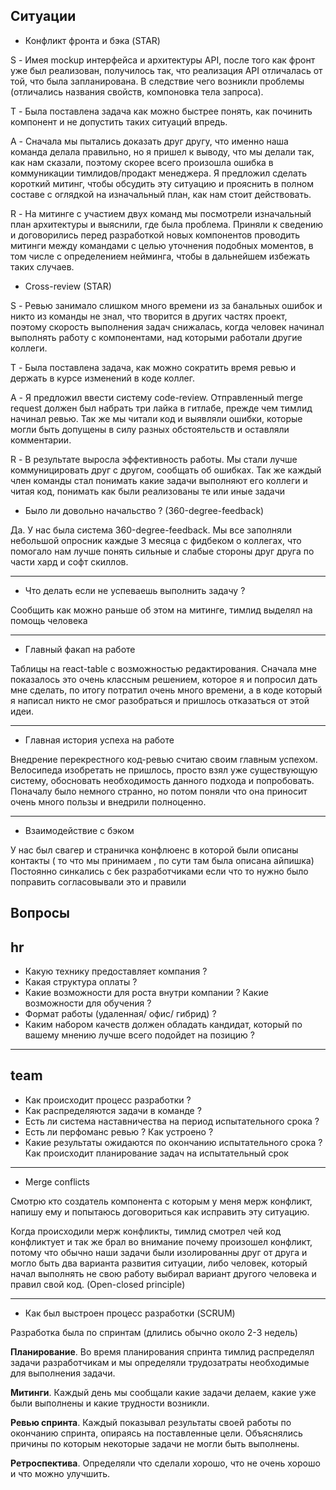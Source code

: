 ## Ситуации

- Конфликт фронта и бэка (STAR)

S - Имея mockup интерфейса и архитектуры API, после того как фронт уже был реализован, получилось так, что реализация API отличалась от той, что была запланирована. В следствие чего возникли проблемы (отличались названия свойств, компоновка тела запроса).

T - Была поставлена задача как можно быстрее понять, как починить компонент и не допустить таких ситуаций впредь.

A - Сначала мы пытались доказать друг другу, что именно наша команда делала правильно, но я пришел к выводу, что мы делали так, как нам сказали, поэтому скорее всего произошла ошибка в коммуникации тимлидов/продакт менеджера. Я предложил сделать короткий митинг, чтобы обсудить эту ситуацию и прояснить в полном составе с оглядкой на изначальный план, как нам стоит действовать.

R - На митинге с участием двух команд мы посмотрели изначальный план архитектуры и выяснили, где была проблема. Приняли к сведению и договорились перед разработкой новых компонентов проводить митинги между командами с целью уточнения подобных моментов, в том числе с определением нейминга, чтобы в дальнейшем избежать таких случаев.

- Cross-review (STAR)

S - Ревью занимало слишком много времени из за банальных ошибок и никто из команды не знал, что творится в других частях проект, поэтому скорость выполнения задач снижалась, когда человек начинал выполнять работу с компонентами, над которыми работали другие коллеги.

T - Была поставлена задача, как можно сократить время ревью и держать в курсе изменений в коде коллег.

A - Я предложил ввести систему code-review. Отправленный merge request должен был набрать три лайка в гитлабе, прежде чем тимлид начинал ревью. Так же мы читали код и выявляли ошибки, которые могли быть допущены в силу разных обстоятельств и оставляли комментарии.

R - В результате выросла эффективность работы. Мы стали лучше коммуницировать друг с другом, сообщать об ошибках. Так же каждый член команды стал понимать какие задачи выполняют его коллеги и читая код, понимать как были реализованы те или иные задачи

- Было ли довольно начальство ? (360-degree-feedback)

Да. У нас была система 360-degree-feedback. Мы все заполняли небольшой опросник каждые 3 месяца с фидбеком о коллегах, что помогало нам лучше понять сильные и слабые стороны друг друга по части хард и софт скиллов.

---

- Что делать если не успеваешь выполнить задачу ?

Сообщить как можно раньше об этом на митинге, тимлид выделял на помощь человека

---

- Главный факап на работе

Таблицы на react-table с возможностью редактирования. Сначала мне показалось это очень классным решением, которое я и попросил дать мне сделать, по итогу потратил очень много времени, а в коде который я написал никто не смог разобраться и пришлось отказаться от этой идеи.

---

- Главная история успеха на работе

Внедрение перекрестного код-ревью считаю своим главным успехом. Велосипеда изобретать не пришлось, просто взял уже существующую систему, обосновать необходимость данного подхода и попробовать. Поначалу было немного странно, но потом поняли что она приносит очень много пользы и внедрили полноценно.

---

- Взаимодействие с бэком

У нас был свагер и страничка конфлюенс в которой были описаны контакты ( то что мы принимаем , по сути там была описана айпишка) Постоянно синкались с бек разработчиками если что то нужно было поправить согласовывали это и правили

## Вопросы

## hr

- Какую технику предоставляет компания ?
- Какая структура оплаты ?
- Какие возможности для роста внутри компании ? Какие возможности для обучения ?
- Формат работы (удаленная/ офис/ гибрид) ?
- Каким набором качеств должен обладать кандидат, который по вашему мнению лучше всего подойдет на позицию ?

---

## team

- Как происходит процесс разработки ?
- Как распределяются задачи в команде ?
- Есть ли система наставничества на период испытательного срока ?
- Есть ли перфоманс ревью ? Как устроено ?
- Какие результаты ожидаются по окончанию испытательного срока ? Как происходит планирование задач на испытательный срок

---

- Merge conflicts

Смотрю кто создатель компонента с которым у меня мерж конфликт, напишу ему и попытаюсь договориться как исправить эту ситуацию.

Когда происходили мерж конфликты, тимлид смотрел чей код конфликтует и так же брал во внимание почему произошел конфликт, потому что обычно наши задачи были изолированны друг от друга и могло быть два варианта развития ситуации, либо человек, который начал выполнять не свою работу выбирал вариант другого человека и правил свой код. (Open-closed principle)

---

- Как был выстроен процесс разработки (SCRUM)

Разработка была по спринтам (длились обычно около 2-3 недель)

**Планирование**. Во время планирования спринта тимлид распределял задачи разработчикам и мы определяли трудозатраты необходимые для выполнения задачи.

**Митинги**. Каждый день мы сообщали какие задачи делаем, какие уже были выполнены и какие трудности возникли.

**Ревью спринта**. Каждый показывал результаты своей работы по окончанию спринта, опираясь на поставленные цели. Объяснялись причины по которым некоторые задачи не могли быть выполнены.

**Ретроспектива**. Определяли что сделали хорошо, что не очень хорошо и что можно улучшить.